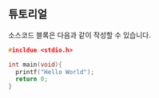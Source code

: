 ## 튜토리얼

소스코드 블록은 다음과 같이 작성할 수 있습니다.


```c
#incldue <stdio.h>

int main(void){
  printf("Hello World");
  return 0;
}


```
